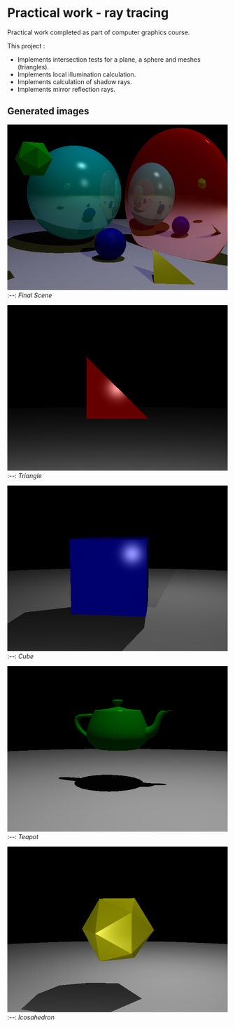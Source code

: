 # Practical work - ray tracing
Practical work completed as part of computer graphics course.

This project :
* Implements intersection tests for a plane, a sphere and meshes (triangles).
* Implements local illumination calculation.
* Implements calculation of shadow rays.
* Implements mirror reflection rays.

## Generated images
![basic](scenes/basic_output.bmp)
:--:
*Final Scene*

![triangle](scenes/triangle_output.bmp)
:--:
*Triangle*

![cube](scenes/cube_output.bmp)
:--:
*Cube*

![teapot](scenes/teapot_output.bmp)
:--:
*Teapot*

![icosahedron](scenes/icosahedron_output.bmp)
:--:
*Icosahedron*
